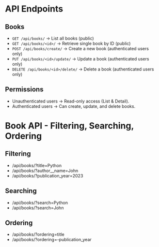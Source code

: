 # API Endpoints

## Books
- `GET /api/books/` → List all books (public)
- `GET /api/books/<id>/` → Retrieve single book by ID (public)
- `POST /api/books/create/` → Create a new book (authenticated users only)
- `PUT /api/books/<id>/update/` → Update a book (authenticated users only)
- `DELETE /api/books/<id>/delete/` → Delete a book (authenticated users only)

## Permissions
- Unauthenticated users → Read-only access (List & Detail).
- Authenticated users → Can create, update, and delete books.


# Book API - Filtering, Searching, Ordering

## Filtering
- /api/books/?title=Python
- /api/books/?author__name=John
- /api/books/?publication_year=2023

## Searching
- /api/books/?search=Python
- /api/books/?search=John

## Ordering
- /api/books/?ordering=title
- /api/books/?ordering=-publication_year
